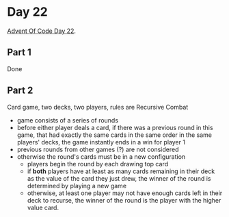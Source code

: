 # Day 22

[Advent Of Code Day 22](https://adventofcode.com/2020/day/22).

## Part 1

Done

## Part 2

Card game, two decks, two players, rules are Recursive Combat

* game consists of a series of rounds
* before either player deals a card, if there was a previous round in this game, that had exactly the same cards in the same order in the same players' decks, the game instantly ends in a win for player 1
* previous rounds from other games (?) are not considered
* otherwise the round's cards must be in a new configuration
  * players begin the round by each drawing top card
  * if **both** players have at least as many cards remaining in their deck as the value of the card they just drew, the winner of the round is determined by playing a new game
  * otherwise, at least one player may not have enough cards left in their deck to recurse, the winner of the round is the player with the higher value card.
